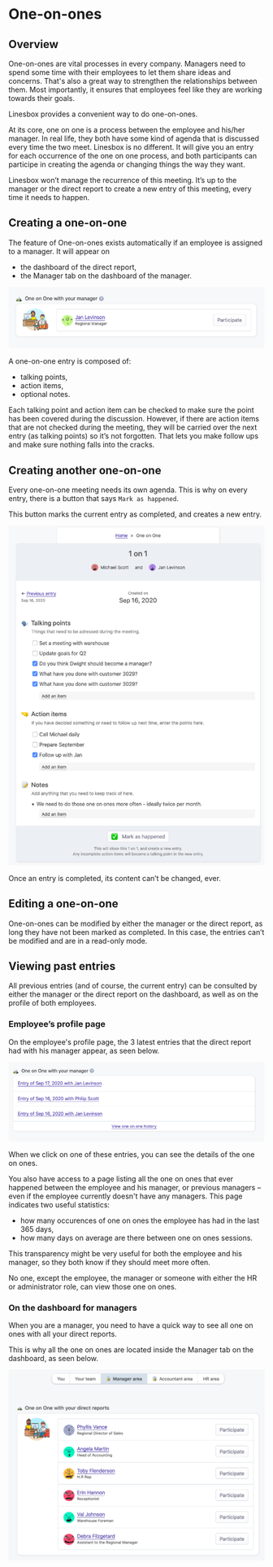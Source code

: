 # One-on-ones

## Overview

One-on-ones are vital processes in every company. Managers need to spend some time with their employees to let them share ideas and concerns. That's also a great way to strengthen the relationships between them. Most importantly, it ensures that employees feel like they are working towards their goals.

Linesbox provides a convenient way to do one-on-ones.

At its core, one on one is a process between the employee and his/her manager. In real life, they both have some kind of agenda that is discussed every time the two meet. Linesbox is no different. It will give you an entry for each occurrence of the one on one process, and both participants can participe in creating the agenda or changing things the way they want.

Linesbox won’t manage the recurrence of this meeting. It’s up to the manager or the direct report to create a new entry of this meeting, every time it needs to happen.

## Creating a one-on-one

The feature of One-on-ones exists automatically if an employee is assigned to a manager. It will appear on

* the dashboard of the direct report,
* the Manager tab on the dashboard of the manager.

![dashboard one on one with manager](./img/dashboard_one_on_one_with_manager.png)

A one-on-one entry is composed of:

* talking points,
* action items,
* optional notes.

Each talking point and action item can be checked to make sure the point has been covered during the discussion. However, if there are action items that are not checked during the meeting, they will be carried over the next entry (as talking points) so it’s not forgotten. That lets you make follow ups and make sure nothing falls into the cracks.

## Creating another one-on-one

Every one-on-one meeting needs its own agenda. This is why on every entry, there is a button that says `Mark as happened`.

This button marks the current entry as completed, and creates a new entry.

![dashboard one on one](./img/dashboard_one_on_one.png)

Once an entry is completed, its content can’t be changed, ever.

## Editing a one-on-one

One-on-ones can be modified by either the manager or the direct report, as long they have not been marked as completed. In this case, the entries can’t be modified and are in a read-only mode.

## Viewing past entries

All previous entries (and of course, the current entry) can be consulted by either the manager or the direct report on the dashboard, as well as on the profile of both employees.

### Employee’s profile page

On the employee's profile page, the 3 latest entries that the direct report had with his manager appear, as seen below.

![employee profile one on one](./img/employee_one_on_ones_latest.png)

When we click on one of these entries, you can see the details of the one on ones.

You also have access to a page listing all the one on ones that ever happened between the employee and his manager, or previous managers – even if the employee currently doesn't have any managers. This page indicates two useful statistics:

* how many occurences of one on ones the employee has had in the last 365 days,
* how many days on average are there between one on ones sessions.

This transparency might be very useful for both the employee and his manager, so they both know if they should meet more often.

No one, except the employee, the manager or someone with either the HR or administrator role, can view those one on ones.

### On the dashboard for managers

When you are a manager, you need to have a quick way to see all one on ones with all your direct reports.

This is why all the one on ones are located inside the Manager tab on the dashboard, as seen below.

![employee profile one on one](./img/dashboard_manager_one_on_one.png)
